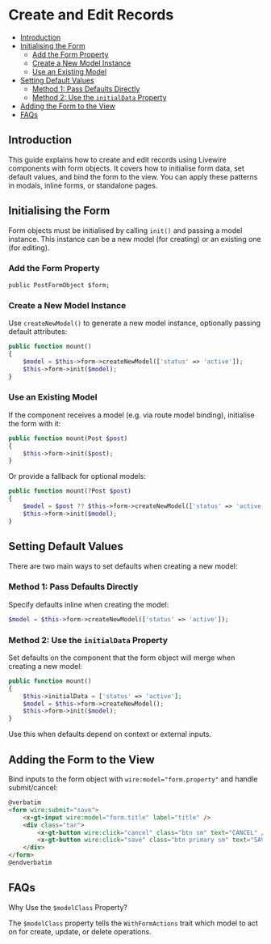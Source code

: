 # Create and Edit Records

- [Introduction](#introduction)
- [Initialising the Form](#initialising-the-form)
    - [Add the Form Property](#add-the-form-property)
    - [Create a New Model Instance](#create-a-new-model-instance)
    - [Use an Existing Model](#use-an-existing-model)
- [Setting Default Values](#setting-default-values)
    - [Method 1: Pass Defaults Directly](#method-1-pass-defaults-directly)
    - [Method 2: Use the `initialData` Property](#method-2-use-the-initialdata-property)
- [Adding the Form to the View](#adding-the-form-to-the-view)
- [FAQs](#faqs)

## Introduction

This guide explains how to create and edit records using Livewire components
with form objects. It covers how to initialise form data, set default values,
and bind the form to the view. You can apply these patterns in modals, inline
forms, or standalone pages.

## Initialising the Form

Form objects must be initialised by calling `init()` and passing a model
instance. This instance can be a new model (for creating) or an existing one
(for editing).

### Add the Form Property

```
public PostFormObject $form;
```

### Create a New Model Instance

Use `createNewModel()` to generate a new model instance, optionally passing
default attributes:

```php +torchlight-php
public function mount()
{
    $model = $this->form->createNewModel(['status' => 'active']);
    $this->form->init($model);
}
```

### Use an Existing Model

If the component receives a model (e.g. via route model binding), initialise the
form with it:

```php +torchlight-php
public function mount(Post $post)
{
    $this->form->init($post);
}
```

Or provide a fallback for optional models:

```php +torchlight-php
public function mount(?Post $post)
{
    $model = $post ?? $this->form->createNewModel(['status' => 'active']);
    $this->form->init($model);
}
```

## Setting Default Values

There are two main ways to set defaults when creating a new model:

### Method 1: Pass Defaults Directly

Specify defaults inline when creating the model:

```php +torchlight-php
$model = $this->form->createNewModel(['status' => 'active']);
```

### Method 2: Use the `initialData` Property

Set defaults on the component that the form object will merge when creating a
new model:

```php +torchlight-php
public function mount()
{
    $this->initialData = ['status' => 'active'];
    $model = $this->form->createNewModel();
    $this->form->init($model);
}
```

Use this when defaults depend on context or external inputs.

## Adding the Form to the View

Bind inputs to the form object with `wire:model="form.property"` and handle
submit/cancel:

```html +torchlight-blade
@verbatim
<form wire:submit="save">
    <x-gt-input wire:model="form.title" label="title" />
    <div class="tar">
        <x-gt-button wire:click="cancel" class="btn sm" text="CANCEL" />
        <x-gt-button wire:click="save" class="btn primary sm" text="SAVE" />
    </div>
</form>
@endverbatim
```

## FAQs

<question>Why Use the `$modelClass` Property?</question>

The `$modelClass` property tells the `WithFormActions` trait which model to act
on for create, update, or delete operations.
